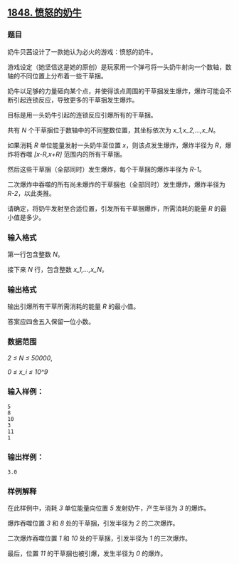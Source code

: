## [1848. 愤怒的奶牛](https://www.acwing.com/problem/content/1850/)

### 题目

奶牛贝茜设计了一款她认为必火的游戏：愤怒的奶牛。

游戏设定（她坚信这是她的原创）是玩家用一个弹弓将一头奶牛射向一个数轴，数轴的不同位置上分布着一些干草捆。

奶牛以足够的力量砸向某个点，并使得该点周围的干草捆发生爆炸，爆炸可能会不断引起连锁反应，导致更多的干草捆发生爆炸。

目标是用一头奶牛引起的连锁反应引爆所有的干草捆。

共有 *N* 个干草捆位于数轴中的不同整数位置，其坐标依次为 *x_1,x_2,…,x_N*。

如果消耗 *R* 单位能量发射一头奶牛至位置 *x*，则该点发生爆炸，爆炸半径为 *R*，爆炸将吞噬 *[x-R,x+R]* 范围内的所有干草捆。

然后这些干草捆（全部同时）发生爆炸，每个干草捆的爆炸半径为 *R-1*。

二次爆炸中吞噬的所有尚未爆炸的干草捆也（全部同时）发生爆炸，爆炸半径为 *R-2*，以此类推。

请确定，将奶牛发射至合适位置，引发所有干草捆爆炸，所需消耗的能量 *R* 的最小值是多少。

### 输入格式

第一行包含整数 *N*。

接下来 *N* 行，包含整数 *x_1,…,x_N*。

### 输出格式

输出引爆所有干草所需消耗的能量 *R* 的最小值。

答案应四舍五入保留一位小数。

### 数据范围

*2 ≤ N ≤ 50000*,

*0 ≤ x_i ≤ 10^9*

### 输入样例：

```
5
8
10
3
11
1
```

### 输出样例：

```
3.0
```

### 样例解释

在此样例中，消耗 *3* 单位能量向位置 *5* 发射奶牛，产生半径为 *3* 的爆炸。

爆炸吞噬位置 *3* 和 *8* 处的干草捆，引发半径为 *2* 的二次爆炸。

二次爆炸吞噬位置 *1* 和 *10* 处的干草捆，引发半径为 *1* 的三次爆炸。

最后，位置 *11* 的干草捆也被引爆，发生半径为 *0* 的爆炸。
